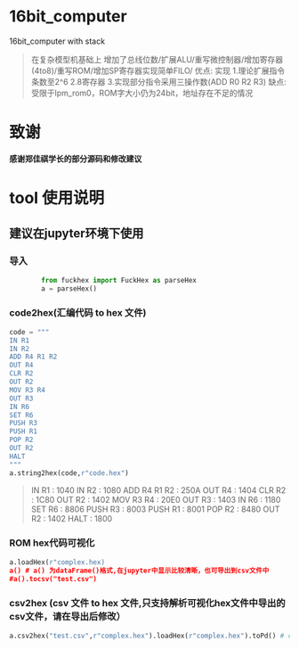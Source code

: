# 16bit_computer
16bit_computer with stack
> 在复杂模型机基础上 增加了总线位数/扩展ALU/重写微控制器/增加寄存器(4to8)/重写ROM/增加SP寄存器实现简单FILO/
> 优点: 实现 1.理论扩展指令条数至2^6 2.8寄存器 3.实现部分指令采用三操作数(ADD R0 R2 R3)
> 缺点: 受限于lpm_rom0，ROM字大小仍为24bit，地址存在不足的情况
# 致谢
**感谢郑佳祺学长的部分源码和修改建议**

# tool 使用说明
## 建议在jupyter环境下使用
### 导入
```python
		from fuckhex import FuckHex as parseHex
		a = parseHex()
```
### code2hex(汇编代码 to hex 文件)
```python
code = """
IN R1
IN R2
ADD R4 R1 R2
OUT R4
CLR R2
OUT R2
MOV R3 R4
OUT R3
IN R6
SET R6
PUSH R3
PUSH R1
POP R2
OUT R2
HALT 
"""
a.string2hex(code,r"code.hex")
```
> IN R1 : 1040
> IN R2 : 1080
> ADD R4 R1 R2 : 250A
> OUT R4 : 1404
> CLR R2 : 1C80
> OUT R2 : 1402
> MOV R3 R4 : 20E0
> OUT R3 : 1403
> IN R6 : 1180
> SET R6 : 8806
> PUSH R3 : 8003
> PUSH R1 : 8001
> POP R2 : 8480
> OUT R2 : 1402
> HALT : 1800

### ROM hex代码可视化
```python
a.loadHex(r"complex.hex)
a() # a() 为dataFrame()格式,在jupyter中显示比较清晰，也可导出到csv文件中
#a().tocsv("test.csv")
```
### csv2hex (csv 文件 to hex 文件,只支持解析可视化hex文件中导出的csv文件，请在导出后修改）
```python
a.csv2hex("test.csv",r"complex.hex").loadHex(r"complex.hex").toPd() # csv2hex+load hex +hex代码可视化
```







